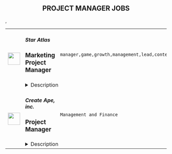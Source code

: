 <div align="center"><h2>PROJECT MANAGER JOBS</h2></div><table><tr>
                <td width="100" height="100" rowspan="2">
                    <img src="https://remoteok.com/assets/img/jobs/d378b283017970424c54537811987a891664781352.peg" width="38px" height="auto">
                </td>
                <td width="300">
                    <h5>Star Atlas</h5>
                    <h3>Marketing Project Manager</h3>
                </td>
                <td width="300">
                    <code>manager,game,growth,management,lead,content,senior,operations,operational,marketing</code>
                </td>
                <td width="200">
                <text>3 days ago</text>
                </td>
                <td width="100" rowspan="2">
                <a href="https://remoteOK.com/remote-jobs/remote-marketing-project-manager-star-atlas-127362" align="right" target="_blank">Apply</a>
                </td>
            </tr>
            <tr>
                <td colspan="3">
                <details><summary>Description</summary>
                <p><strong>Job Title:</strong></p>
<p><span style="font-weight:400;">Marketing Project Manager</span></p>
<p> </p>
<p><strong>Reports to:</strong></p>
<p><span style="font-weight:400;">Director, RevOps Production</span></p>
<p> </p>
<p><strong>About Revenue Operations:</strong></p>
<p><span style="font-weight:400;">As we build out a cutting-edge AAA crypto-gaming and metaverse experience, our Revenue Operations department ensures that Star Atlas can stay on the hypergrowth trajectory and always keeps our community immersed in the dream that weâre building. Our goals for improving our playersâ experience and accelerating growth are monumental. To achieve such heights, we are building a team of visionary Light Warriors who are ready for this challenge.</span></p>
<p> </p>
<p><strong>Job Overview: </strong></p>
<p><span style="font-weight:400;">Star Atlas is looking for a Marketing Project Manager to join a growing Revenue Operations team. </span><span style="font-weight:400;">Being a Marketing Project Manager in RevOps means that you will work across our Revenue department teams and form a pipeline of prioritised Projects and Campaigns and lead Campaign Production end to end with the help of the Communications, Content, Acquisition & Retention, BI and Social teams. You will be responsible to support our Revenue dept. leadership with forward-planning to get ahead of workload spikes and managing workflows and other operational bottlenecks while working hands-on with campaign need</span><span style="font-weight:400;">s</span><span style="font-weight:400;">.</span></p>
<p> </p>
<p><strong>Responsibilities: </strong></p>
<ul>
<li style="font-weight:400;"><span style="font-weight:400;">Manage projects and initiatives end to end</span></li>
<li style="font-weight:400;"><span style="font-weight:400;">Manage scope, budget, timeline, resources, risks/issues</span></li>
<li style="font-weight:400;"><span style="font-weight:400;">Create Project charters, Project requirements documents and Business Cases</span></li>
<li style="font-weight:400;"><span style="font-weight:400;">Create proposals, briefs and pitch decks for new ideas and campaigns</span></li>
<li style="font-weight:400;"><span style="font-weight:400;">Coordinate cross-functional deliverables (dependent on other teams)</span></li>
<li style="font-weight:400;"><span style="font-weight:400;">Prepare project and campaign status reports and report on delivery efficiency</span></li>
<li style="font-weight:400;"><span style="font-weight:400;">Understand business and operational challenges internally and suggest potential solutions</span></li>
<li style="font-weight:400;"><span style="font-weight:400;">Lead, plan and manage the end-to-end process of delivering marketing campaigns, including Communications, PR, Content creation, Digital Advertisement, Community engagement and Social media aspects.</span></li>
<li style="font-weight:400;"><span style="font-weight:400;">Work collaboratively with internal teams and external agencies to assess requirements, obtain approvals, and ensure efficient delivery of assets as per production plan.</span></li>
<li style="font-weight:400;"><span style="font-weight:400;">Anticipate and effectively mitigate problems, manage day-to-day escalations and troubleshooting of production issues.</span></li>
<li style="font-weight:400;"><span style="font-weight:400;">Consistently communicate to stakeholders about updates on progress, relevant delays or issues, and budget or timing implications.</span></li>
<li style="font-weight:400;"><span style="font-weight:400;">Establish broader planning and production frameworks for the RevOps teams to allow for planning ahead</span></li>
<li style="font-weight:400;"><span style="font-weight:400;">Create Campaign Briefs and align requirements across all RevOps teams.</span></li>
<li style="font-weight:400;"><span style="font-weight:400;">Build a pipeline of Campaigns and facilitate prioritisation of Campaigns based on set criteria.</span></li>
<li style="font-weight:400;"><span style="font-weight:400;">Suggest improvements to the production process and implement those improvements.</span></li>
<li style="font-weight:400;"><span style="font-weight:400;">Work closely with Content and Event Directors / Producers to ensure all requirements are met when executing the campaign.</span></li>
<li style="font-weight:400;"><span style="font-weight:400;">Work with the Business Intelligence team to produce performance reports and suggest ways to improve.</span></li>
</ul>
<p> </p>
<p><strong>Requirements:</strong></p>
<ul>
<li style="font-weight:400;"><span style="font-weight:400;">Excellent verbal and written communication skills. Fluent in English</span></li>
<li style="font-weight:400;"><span style="font-weight:400;">5+ yearsâ experience in delivering marketing projects and the highest quality marketing campaigns</span></li>
<li style="font-weight:400;"><span style="font-weight:400;">Experience in managing multiple projects in parallel with competing priorities</span></li>
<li style="font-weight:400;"><span style="font-weight:400;">Working knowledge of waterfall (PMP, PRINCE2) and Agile best practises</span></li>
<li style="font-weight:400;"><span style="font-weight:400;">Understanding of the blockchain, crypto-gaming and metaverse space</span></li>
<li style="font-weight:400;"><span style="font-weight:400;">Strong familiarity with various project management and task management tools</span></li>
<li style="font-weight:400;"><span style="font-weight:400;">Strong problem-solving skills and systematic thinking</span></li>
<li style="font-weight:400;"><span style="font-weight:400;">Ability to synthesise complex and diverse inputs to a problem and recommend solutions â using visual aids when needed</span></li>
<li style="font-weight:400;"><span style="font-weight:400;">Effective and professional communicator with great interpersonal ability and high emotional intelligence </span></li>
<li style="font-weight:400;"><span style="font-weight:400;">Able to influence and motivate stakeholders and skilled in conflict resolution.</span></li>
<li style="font-weight:400;"><span style="font-weight:400;">Nurturing great, long-lasting relationships with both internal and external stakeholders.</span></li>
<li style="font-weight:400;"><span style="font-weight:400;">Sound negotiation skills at senior management level</span></li>
</ul>
<p> </p>
<p><strong>Nice to have:</strong></p>
<ul>
<li style="font-weight:400;"><span style="font-weight:400;">Experience in producing global marketing campaigns for game studios and/or for companies in the blockchain space, focused on rapid user acquisition with reach over 100s of thousands to millions of users/players</span></li>
<li style="font-weight:400;"><span style="font-weight:400;">In-depth knowledge of the blockchain, crypto-gaming and metaverse space</span></li>
<li style="font-weight:400;"><span style="font-weight:400;">Experience in working in a fast-paced hypergrowth environment</span></li>
<li style="font-weight:400;"><span style="font-weight:400;">Experience working with geographically remote teams</span></li>
</ul>
<p> </p><br/><br/>Please mention the word **NIMBLE** and tag RNTQuMTc1LjEwNC4xNTY= when applying to show you read the job post completely (#RNTQuMTc1LjEwNC4xNTY=). This is a beta feature to avoid spam applicants. Companies can search these words to find applicants that read this and see they're human.
                </details>
                </td>
            </tr>,<tr>
                <td width="100" height="100" rowspan="2">
                    <img src="https://wwr-pro.s3.amazonaws.com/logos/0081/7394/logo.gif" width="38px" height="auto">
                </td>
                <td width="300">
                    <h5>Create Ape, inc.</h5>
                    <h3> Project Manager</h3>
                </td>
                <td width="300">
                    <code>Management and Finance</code>
                </td>
                <td width="200">
                <text>8 days ago</text>
                </td>
                <td width="100" rowspan="2">
                <a href="https://weworkremotely.com/remote-jobs/create-ape-inc-project-manager-3" align="right" target="_blank">Apply</a>
                </td>
            </tr>
            <tr>
                <td colspan="3">
                <details><summary>Description</summary>
                <img src="https://we-work-remotely.imgix.net/logos/0081/7394/logo.gif?ixlib=rails-4.0.0&w=50&h=50&dpr=2&fit=fill&auto=compress" />

<p>
  <strong>Headquarters:</strong> Irvine, CA
    <br /><strong>URL:</strong> <a href="https://createape.com/">https://createape.com/</a>
</p>

<div>Hi!</div><div><br></div><div><strong>About CreateApe</strong></div><div><br></div><div>Are you an experienced project manager ready to break out of the corporate world? Want to work for a fun and slightly nerdy crew that lets you flex your project muscles and build a super diverse portfolio? Then we’ve got a spot for you here at CreateApe! We’re a full-service UX/UI agency that’s growing fast and making waves in the digital design world.  Join our fully remote team of design and development experts from all around the world and get rid of that boring office commute.  We want to invest in YOU and your career – meaning the more you contribute and become an integral part of our team, the more room for professional growth.</div><div><br></div><div>We don’t just create designs that look awesome—we create designs and develop ideas that give users a satisfying experience throughout their interaction with the client's product while also working diligently to help our clients achieve their business goals: more conversions and bigger sales.</div><div><br></div><div>Each of our clients have unique needs and goals, and each project requires a personalized touch. While we have a general design and development process that we follow for every project, we’re also highly adaptable and agile to meet their business needs.</div><div><br></div><div>We are always on the hustle and work with 20-30 clients at a time. Feel free to take a look at some of the projects that we’ve worked on so far:</div><div><br></div><div><a href="https://createape.com/our-work/"><strong>https://createape.com/our-work/</strong></a></div><div><br></div><div><strong>What we’re looking for:</strong></div><div><br></div><div>We are looking for someone to join our team and hit the ground running as a Project Manager assigned to 4-5 different projects at a time. This would be a full-time position during our mostly PST hours but can start part-time if needed. Our ideal candidate has experience leading web and mobile projects, articulating challenges and successes to clients, and making sure our designers and developers meet the project’s needs on time and in budget.<br><br>Our budget is $20-25 per hour (based on experience) with lots of room to grow. <br><br>
</div><div><br></div><div><strong>Description:</strong></div><div><br></div><div>Oversee all aspects of projects. Set deadlines, assign responsibilities and monitor and summarize progress of the project. Prepare reports for upper management regarding status of projects.</div><div><br></div><div>The successful candidate will work directly with clients to ensure deliverables fall within the applicable scope and budget. He or she will coordinate with other departments to ensure all aspects of each project are compatible, and will hire new talent as needed to fulfill client needs.</div><div><br></div><div>You are familiar with a variety of the concepts, practices and procedures within web and mobile development. You rely on your experience and judgment to plan and accomplish goals. You would report directly to our Director of Project.</div><div><br></div><div><strong>Responsibilities:</strong></div><ul>
<li>Coordinate internal resources and third parties/vendors for the flawless execution of projects</li>
<li>Ensure that all projects are delivered on-time, within scope and within budget</li>
<li>Assist in the definition of project scope and objectives, involving all relevant stakeholders and ensuring technical feasibility</li>
<li>Ensure resource availability and allocation</li>
<li>Develop a detailed project plan with milestones to monitor and track progress</li>
<li>Manage changes to the project scope, project schedule and project costs using appropriate verification techniques</li>
<li>Measure project performance using appropriate tools and techniques</li>
<li>Report and escalate to management as needed</li>
<li>Manage the relationship with the client and all stakeholders</li>
<li>Perform risk management to minimize project risks</li>
<li>Establish and maintain relationships with third parties/vendors</li>
<li>Create and maintain comprehensive project documentation</li>
<li>Meet with clients to take detailed ordering briefs and clarify specific requirements of each project</li>
<li>- Delegate project tasks based on junior staff members' individual strengths, skill sets and experience levels</li>
<li>Track project performance, specifically to analyze the successful completion of short and long-term goals</li>
<li>Meet budgetary objectives and make adjustments to project constraints based on financial analysis</li>
<li>Develop comprehensive project plans to be shared with clients as well as other staff members</li>
<li>Develop spreadsheets, diagrams and process maps to document needs using Clickup, Figma, and Google Documents.</li>
<li>Retrieve estimates from design and development teams for new projects and translate those estimates into proposal documents using Google Slides.</li>
</ul><div><br></div><div><strong>Requirements:</strong></div><ul>
<li>Proven working experience in project management in either web or mobile technologies.</li>
<li>Excellent client-facing and internal communication skills</li>
<li>Excellent English written and verbal communication skills</li>
<li>Solid organizational skills including attention to detail and multitasking skills</li>
<li>Understanding of best practices and vocabulary in the web and mobile space</li>
<li>Understanding of agile development processes, project management tools such as Clickup, JIRA, etc</li>
<li>Excellent communication in English, on Zoom, Email and Slack</li>
</ul><div><br></div>

<p><strong>To apply:</strong> <a href="https://weworkremotely.com/remote-jobs/create-ape-inc-project-manager-3">https://weworkremotely.com/remote-jobs/create-ape-inc-project-manager-3</a></p>

                </details>
                </td>
            </tr></table>